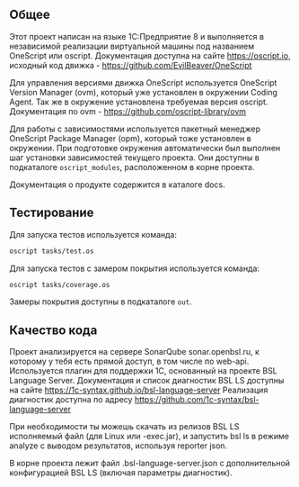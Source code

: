 ## Общее

Этот проект написан на языке 1С:Предприятие 8 и выполняется в независимой реализации виртуальной машины под названием OneScript или oscript. Документация доступна на сайте https://oscript.io, исходный код движка - https://github.com/EvilBeaver/OneScript

Для управления версиями движка OneScript используется OneScript Version Manager (ovm), который уже установлен в окружении Coding Agent. Так же в окружение установлена требуемая версия oscript. Документация по ovm - https://github.com/oscript-library/ovm

Для работы с зависимостями используется пакетный менеджер OneScript Package Manager (opm), который тоже установлен в окружении. При подготовке окружения автоматически был выполнен шаг установки зависимостей текущего проекта. Они доступны в подкаталоге `oscript_modules`, расположенном в корне проекта.

Документация о продукте содержится в каталоге docs. 

## Тестирование

Для запуска тестов используется команда:

```sh
oscript tasks/test.os
```

Для запуска тестов с замером покрытия используется команда:

```sh
oscript tasks/coverage.os
```

Замеры покрытия доступны в подкаталоге `out`.

## Качество кода

Проект анализируется на сервере SonarQube sonar.openbsl.ru, к которому у тебя есть прямой доступ, в том числе по web-api. Используется плагин для поддержки 1С, основанный на проекте BSL Language Server. 
Документация и список диагностик BSL LS доступны на сайте https://1c-syntax.github.io/bsl-language-server
Реализация диагностик доступна по адресу https://github.com/1c-syntax/bsl-language-server

При необходимости ты можешь скачать из релизов BSL LS исполняемый файл (для Linux или -exec.jar), и запустить bsl ls в режиме analyze с выводом результатов, используя reporter json. 

В корне проекта лежит файл .bsl-language-server.json с дополнительной конфигурацией BSL LS (включая параметры диагностик).
